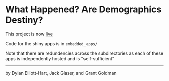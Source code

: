 # What Happened? Are Demographics Destiny?

This project is now [live](https://sites.google.com/brown.edu/whathappened) 

Code for the shiny apps is in `embedded_apps/`   

Note that there are redundencies across the subdirectories as each of these apps is independently hosted and is "self-sufficient"

----- 
by Dylan Elliott-Hart, Jack Glaser, and Grant Goldman  
